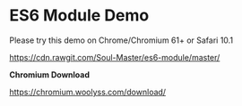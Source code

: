 # ES6 Module Demo

Please try this demo on Chrome/Chromium 61+ or Safari 10.1

https://cdn.rawgit.com/Soul-Master/es6-module/master/

**Chromium Download**

https://chromium.woolyss.com/download/
